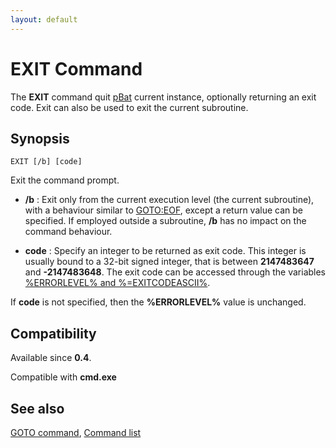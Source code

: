 ```yaml
---
layout: default
---
```

# EXIT Command #

The **EXIT** command quit [pBat](pbat) current instance, optionally returning 
an exit code. Exit can also be used to exit the current subroutine.

## Synopsis ##

    EXIT [/b] [code]

Exit the command prompt.

* **/b** : Exit only from the current execution level \(the current 
  subroutine\), with a behaviour similar to [GOTO:EOF](goto), except a return 
  value can be specified. If employed outside a subroutine, **/b** has no 
  impact on the command behaviour.

* **code** : Specify an integer to be returned as exit code. This integer is 
  usually bound to a 32-bit signed integer, that is between **2147483647** and 
  **-2147483648**. The exit code can be accessed through the variables 
  [%ERRORLEVEL% and %=EXITCODEASCII%](errorlevel).

If **code** is not specified, then the **%ERRORLEVEL%** value is unchanged.

## Compatibility ##

Available since **0.4**.

Compatible with **cmd.exe**

## See also ##

[GOTO command](goto), [Command list](commands)

